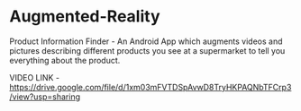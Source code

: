 # Augmented-Reality
Product Information Finder - An Android App which augments videos and pictures describing different products you see at a supermarket to tell you everything about the product.


VIDEO LINK - https://drive.google.com/file/d/1xm03mFVTDSpAvwD8TryHKPAQNbTFCrp3/view?usp=sharing

